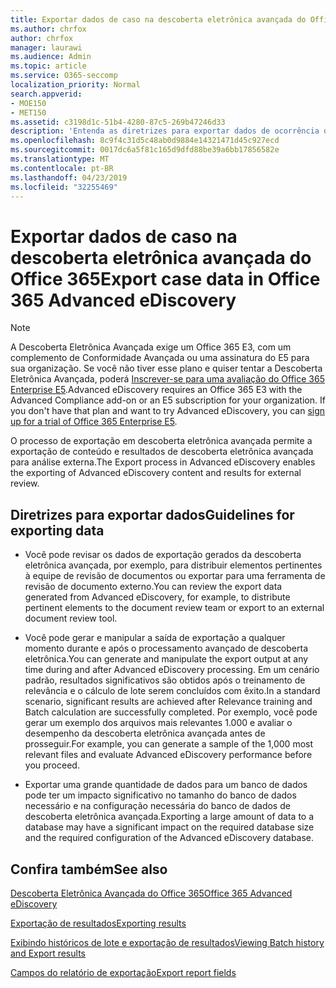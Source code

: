 ```yaml
---
title: Exportar dados de caso na descoberta eletrônica avançada do Office 365
ms.author: chrfox
author: chrfox
manager: laurawi
ms.audience: Admin
ms.topic: article
ms.service: O365-seccomp
localization_priority: Normal
search.appverid:
- MOE150
- MET150
ms.assetid: c3198d1c-51b4-4280-87c5-269b47246d33
description: 'Entenda as diretrizes para exportar dados de ocorrência de descoberta eletrônica e resultados para revisão usando o processo de exportação na descoberta eletrônica avançada do Office 365.  '
ms.openlocfilehash: 8c9f4c31d5c48ab0d9884e14321471d45c927ecd
ms.sourcegitcommit: 0017dc6a5f81c165d9dfd88be39a6bb17856582e
ms.translationtype: MT
ms.contentlocale: pt-BR
ms.lasthandoff: 04/23/2019
ms.locfileid: "32255469"
---
```

# <a name="export-case-data-in-office-365-advanced-ediscovery"></a><span data-ttu-id="a61f1-103">Exportar dados de caso na descoberta eletrônica avançada do Office 365</span><span class="sxs-lookup"><span data-stu-id="a61f1-103">Export case data in Office 365 Advanced eDiscovery</span></span>

> [!NOTE]
> <span data-ttu-id="a61f1-p101">A Descoberta Eletrônica Avançada exige um Office 365 E3, com um complemento de Conformidade Avançada ou uma assinatura do E5 para sua organização. Se você não tiver esse plano e quiser tentar a Descoberta Eletrônica Avançada, poderá [Inscrever-se para uma avaliação do Office 365 Enterprise E5](https://go.microsoft.com/fwlink/p/?LinkID=698279).</span><span class="sxs-lookup"><span data-stu-id="a61f1-p101">Advanced eDiscovery requires an Office 365 E3 with the Advanced Compliance add-on or an E5 subscription for your organization. If you don't have that plan and want to try Advanced eDiscovery, you can [sign up for a trial of Office 365 Enterprise E5](https://go.microsoft.com/fwlink/p/?LinkID=698279).</span></span> 
  
<span data-ttu-id="a61f1-106">O processo de exportação em descoberta eletrônica avançada permite a exportação de conteúdo e resultados de descoberta eletrônica avançada para análise externa.</span><span class="sxs-lookup"><span data-stu-id="a61f1-106">The Export process in Advanced eDiscovery enables the exporting of Advanced eDiscovery content and results for external review.</span></span> 
  
## <a name="guidelines-for-exporting-data"></a><span data-ttu-id="a61f1-107">Diretrizes para exportar dados</span><span class="sxs-lookup"><span data-stu-id="a61f1-107">Guidelines for exporting data</span></span>

- <span data-ttu-id="a61f1-108">Você pode revisar os dados de exportação gerados da descoberta eletrônica avançada, por exemplo, para distribuir elementos pertinentes à equipe de revisão de documentos ou exportar para uma ferramenta de revisão de documento externo.</span><span class="sxs-lookup"><span data-stu-id="a61f1-108">You can review the export data generated from Advanced eDiscovery, for example, to distribute pertinent elements to the document review team or export to an external document review tool.</span></span>
    
- <span data-ttu-id="a61f1-109">Você pode gerar e manipular a saída de exportação a qualquer momento durante e após o processamento avançado de descoberta eletrônica.</span><span class="sxs-lookup"><span data-stu-id="a61f1-109">You can generate and manipulate the export output at any time during and after Advanced eDiscovery processing.</span></span> <span data-ttu-id="a61f1-110">Em um cenário padrão, resultados significativos são obtidos após o treinamento de relevância e o cálculo de lote serem concluídos com êxito.</span><span class="sxs-lookup"><span data-stu-id="a61f1-110">In a standard scenario, significant results are achieved after Relevance training and Batch calculation are successfully completed.</span></span> <span data-ttu-id="a61f1-111">Por exemplo, você pode gerar um exemplo dos arquivos mais relevantes 1.000 e avaliar o desempenho da descoberta eletrônica avançada antes de prosseguir.</span><span class="sxs-lookup"><span data-stu-id="a61f1-111">For example, you can generate a sample of the 1,000 most relevant files and evaluate Advanced eDiscovery performance before you proceed.</span></span>
    
- <span data-ttu-id="a61f1-112">Exportar uma grande quantidade de dados para um banco de dados pode ter um impacto significativo no tamanho do banco de dados necessário e na configuração necessária do banco de dados de descoberta eletrônica avançada.</span><span class="sxs-lookup"><span data-stu-id="a61f1-112">Exporting a large amount of data to a database may have a significant impact on the required database size and the required configuration of the Advanced eDiscovery database.</span></span>
    
## <a name="see-also"></a><span data-ttu-id="a61f1-113">Confira também</span><span class="sxs-lookup"><span data-stu-id="a61f1-113">See also</span></span>

[<span data-ttu-id="a61f1-114">Descoberta Eletrônica Avançada do Office 365</span><span class="sxs-lookup"><span data-stu-id="a61f1-114">Office 365 Advanced eDiscovery</span></span>](office-365-advanced-ediscovery.md)
  
[<span data-ttu-id="a61f1-115">Exportação de resultados</span><span class="sxs-lookup"><span data-stu-id="a61f1-115">Exporting results </span></span>](export-results-in-advanced-ediscovery.md)
  
[<span data-ttu-id="a61f1-116">Exibindo históricos de lote e exportação de resultados</span><span class="sxs-lookup"><span data-stu-id="a61f1-116">Viewing Batch history and Export results</span></span>](view-batch-history-and-export-past-results.md)

[<span data-ttu-id="a61f1-117">Campos do relatório de exportação</span><span class="sxs-lookup"><span data-stu-id="a61f1-117">Export report fields</span></span>](export-report-fields-in-advanced-ediscovery.md)

